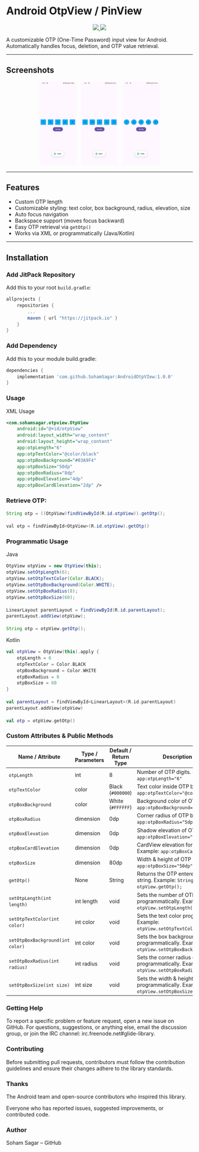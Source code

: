 # Android OtpView / PinView

<p align="center">
  <a href="https://jitpack.io/#SohamSagar/AndroidOtpVIew"> 
    <img src="https://jitpack.io/v/SohamSagar/AndroidOtpVIew.svg" />
  </a>
  <a href="https://opensource.org/licenses/MIT">
    <img src="https://img.shields.io/badge/License-MIT-blue.svg"/>
  </a>
</p>

A customizable OTP (One-Time Password) input view for Android. Automatically handles focus, deletion, and OTP value retrieval.

---

## Screenshots

<p align="center">
  <img src="https://github.com/SohamSagar/AndroidOtpVIew/blob/master/screenshots/Screenshot_1.png" height="20%" width="20%"/> &nbsp;
  <img src="https://github.com/SohamSagar/AndroidOtpVIew/blob/master/screenshots/Screenshot_2.png" height="20%" width="20%"/> &nbsp;
  <img src="https://github.com/SohamSagar/AndroidOtpVIew/blob/master/screenshots/Screenshot_3.png" height="20%" width="20%"/>
</p>

---

## Features

- Custom OTP length  
- Customizable styling: text color, box background, radius, elevation, size  
- Auto focus navigation  
- Backspace support (moves focus backward)  
- Easy OTP retrieval via `getOtp()`  
- Works via XML or programmatically (Java/Kotlin)

---

## Installation

### Add JitPack Repository

Add this to your root `build.gradle`:

```gradle
allprojects {
    repositories {
        ...
        maven { url "https://jitpack.io" }
    }
}
```

### Add Dependency

Add this to your module build.gradle:

```gradle
dependencies {
    implementation 'com.github.SohamSagar:AndroidOtpVIew:1.0.0'
}
```

### Usage
XML Usage
```xml
<com.sohamsagar.otpview.OtpView
    android:id="@+id/otpView"
    android:layout_width="wrap_content"
    android:layout_height="wrap_content"
    app:otpLength="6"
    app:otpTextColor="@color/black"
    app:otpBoxBackground="#03A9F4"
    app:otpBoxSize="50dp"
    app:otpBoxRadius="8dp"
    app:otpBoxElevation="4dp"
    app:otpBoxCardElevation="2dp" />
```

### Retrieve OTP:

```java
String otp = ((OtpView)findViewById(R.id.otpView)).getOtp();

val otp = findViewById<OtpView>(R.id.otpView).getOtp()
```

### Programmatic Usage
Java
```Java
OtpView otpView = new OtpView(this);
otpView.setOtpLength(6);
otpView.setOtpTextColor(Color.BLACK);
otpView.setOtpBoxBackground(Color.WHITE);
otpView.setOtpBoxRadius(8);
otpView.setOtpBoxSize(60);

LinearLayout parentLayout = findViewById(R.id.parentLayout);
parentLayout.addView(otpView);

String otp = otpView.getOtp();
```
Kotlin
```Kotlin
val otpView = OtpView(this).apply {
    otpLength = 6
    otpTextColor = Color.BLACK
    otpBoxBackground = Color.WHITE
    otpBoxRadius = 8
    otpBoxSize = 60
}

val parentLayout = findViewById<LinearLayout>(R.id.parentLayout)
parentLayout.addView(otpView)

val otp = otpView.getOtp()
```
### Custom Attributes & Public Methods
| Name / Attribute                 | Type / Parameters | Default / Return Type | Description & Example                                                                                |
| -------------------------------- | ----------------- | --------------------- | ---------------------------------------------------------------------------------------------------- |
| `otpLength`                      | int               | 8                     | Number of OTP digits. Example: `app:otpLength="6"`                                                   |
| `otpTextColor`                   | color             | Black (`#000000`)     | Text color inside OTP boxes. Example: `app:otpTextColor="@color/black"`                              |
| `otpBoxBackground`               | color             | White (`#FFFFFF`)     | Background color of OTP boxes. Example: `app:otpBoxBackground="#03A9F4"`                             |
| `otpBoxRadius`                   | dimension         | 0dp                   | Corner radius of OTP boxes. Example: `app:otpBoxRadius="5dp"`                                        |
| `otpBoxElevation`                | dimension         | 0dp                   | Shadow elevation of OTP boxes. Example: `app:otpBoxElevation="4dp"`                                  |
| `otpBoxCardElevation`            | dimension         | 0dp                   | CardView elevation for OTP box container. Example: `app:otpBoxCardElevation="2dp"`                   |
| `otpBoxSize`                     | dimension         | 80dp                  | Width & height of OTP boxes. Example: `app:otpBoxSize="50dp"`                                        |
| `getOtp()`                       | None              | String                | Returns the OTP entered by the user as a string. Example: `String otp = otpView.getOtp();`           |
| `setOtpLength(int length)`       | int length        | void                  | Sets the number of OTP digits programmatically. Example: `otpView.setOtpLength(6);`                  |
| `setOtpTextColor(int color)`     | int color         | void                  | Sets the text color programmatically. Example: `otpView.setOtpTextColor(Color.RED);`                 |
| `setOtpBoxBackground(int color)` | int color         | void                  | Sets the box background color programmatically. Example: `otpView.setOtpBoxBackground(Color.WHITE);` |
| `setOtpBoxRadius(int radius)`    | int radius        | void                  | Sets the corner radius of boxes programmatically. Example: `otpView.setOtpBoxRadius(8);`             |
| `setOtpBoxSize(int size)`        | int size          | void                  | Sets the width & height of boxes programmatically. Example: `otpView.setOtpBoxSize(60);`             |

### Getting Help

To report a specific problem or feature request, open a new issue on GitHub. For questions, suggestions, or anything else, email the discussion group, or join the IRC channel: irc.freenode.net#glide-library.

### Contributing

Before submitting pull requests, contributors must follow the contribution guidelines and ensure their changes adhere to the library standards.

### Thanks

The Android team and open-source contributors who inspired this library.

Everyone who has reported issues, suggested improvements, or contributed code.

### Author

Soham Sagar – GitHub


